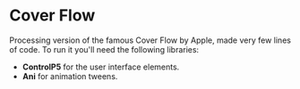 Cover Flow
==========
Processing version of the famous Cover Flow by Apple, made very few lines of code. To run it you'll need the following libraries:

* **ControlP5** for the user interface elements.
* **Ani** for animation tweens.


